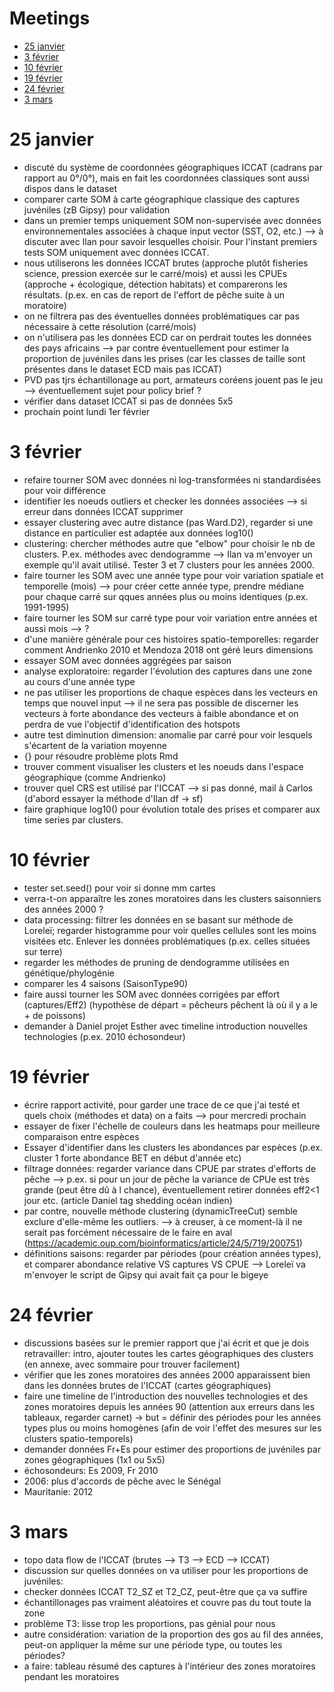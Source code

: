 # Meetings
* [25 janvier](#25-janvier)
* [3 février](#3-février)
* [10 février](#10-février)
* [19 février](#19-février)
* [24 février](#24-février)
* [3 mars](#3-mars)
# 25 janvier
* discuté du système de coordonnées géographiques ICCAT (cadrans par rapport au 0°/0°), mais en fait les coordonnées classiques sont aussi dispos dans le dataset
* comparer carte SOM à carte géographique classique des captures juvéniles (zB Gipsy) pour validation
* dans un premier temps uniquement SOM non-supervisée avec données environnementales associées à chaque input vector (SST, O2, etc.) --> à discuter avec Ilan pour savoir lesquelles choisir. Pour l'instant premiers tests SOM uniquement avec données ICCAT.
* nous utiliserons les données ICCAT brutes (approche plutôt fisheries science, pression exercée sur le carré/mois) et aussi les CPUEs (approche + écologique, détection habitats) et comparerons les résultats. (p.ex. en cas de report de l'effort de pêche suite à un moratoire)
* on ne filtrera pas des éventuelles données problématiques car pas nécessaire à cette résolution (carré/mois)
* on n'utilisera pas les données ECD car on perdrait toutes les données des pays africains --> par contre éventuellement pour estimer la proportion de juvéniles dans les prises (car les classes de taille sont présentes dans le dataset ECD mais pas ICCAT)
* PVD pas tjrs échantillonage au port, armateurs coréens jouent pas le jeu --> éventuellement sujet pour policy brief ?
* vérifier dans dataset ICCAT si pas de données 5x5
* prochain point lundi 1er février
# 3 février
* refaire tourner SOM avec données ni log-transformées ni standardisées pour voir différence
* identifier les noeuds outliers et checker les données associées --> si erreur dans données ICCAT supprimer
* essayer clustering avec autre distance (pas Ward.D2), regarder si une distance en particulier est adaptée aux données log10()
* clustering: chercher méthodes autre que "elbow" pour choisir le nb de clusters. P.ex. méthodes avec dendogramme --> Ilan va m'envoyer un exemple qu'il avait utilisé. Tester 3 et 7 clusters pour les années 2000.
* faire tourner les SOM avec une année type pour voir variation spatiale et temporelle (mois) --> pour créer cette année type, prendre médiane pour chaque carré sur qques années plus ou moins identiques (p.ex. 1991-1995)
* faire tourner les SOM sur carré type pour voir variation entre années et aussi mois --> ?
* d'une manière générale pour ces histoires spatio-temporelles: regarder comment Andrienko 2010 et Mendoza 2018 ont géré leurs dimensions
* essayer SOM avec données aggrégées par saison
* analyse exploratoire: regarder l'évolution des captures dans une zone au cours d'une année type
* ne pas utiliser les proportions de chaque espèces dans les vecteurs en temps que nouvel input -->  il ne sera pas possible de discerner les vecteurs à forte abondance des vecteurs à faible abondance et on perdra de vue l'objectif d'identification des hotspots
* autre test diminution dimension: anomalie par carré pour voir lesquels s'écartent de la variation moyenne
* {} pour résoudre problème plots Rmd
* trouver comment visualiser les clusters et les noeuds dans l'espace géographique (comme Andrienko)
* trouver quel CRS est utilisé par l'ICCAT --> si pas donné, mail à Carlos (d'abord essayer la méthode d'Ilan df -> sf)
* faire graphique log10() pour évolution totale des prises et comparer aux time series par clusters.
# 10 février
* tester set.seed() pour voir si donne mm cartes
* verra-t-on apparaître les zones moratoires dans les clusters saisonniers des années 2000 ?
* data processing: filtrer les données en se basant sur méthode de Loreleï; regarder histogramme pour voir quelles cellules sont les moins visitées etc. Enlever les données problématiques (p.ex. celles situées sur terre)
* regarder les méthodes de pruning de dendogramme utilisées en génétique/phylogénie
* comparer les 4 saisons (SaisonType90)
* faire aussi tourner les SOM avec données corrigées par effort (captures/Eff2) (hypothèse de départ = pêcheurs pêchent là où il y a le + de poissons)
* demander à Daniel projet Esther avec timeline introduction nouvelles technologies (p.ex. 2010 échosondeur)
# 19 février
* écrire rapport activité, pour garder une trace de ce que j'ai testé et quels choix (méthodes et data) on a faits --> pour mercredi prochain
* essayer de fixer l'échelle de couleurs dans les heatmaps pour meilleure comparaison entre espèces
* Essayer d'identifier dans les clusters les abondances par espèces (p.ex. cluster 1 forte abondance BET en début d'année etc)
* filtrage données: regarder variance dans CPUE par strates d'efforts de pêche --> p.ex. si pour un jour de pêche la variance de CPUe est très grande (peut être dû à l chance), éventuellement retirer données eff2<1 jour etc. (article Daniel tag shedding océan indien)
* par contre, nouvelle méthode clustering (dynamicTreeCut) semble exclure d'elle-même les outliers. --> à creuser, à ce moment-là il ne serait pas forcément nécessaire de le faire en aval (https://academic.oup.com/bioinformatics/article/24/5/719/200751)
* définitions saisons: regarder par périodes (pour création années types), et comparer abondance relative VS captures VS CPUE --> Loreleï va m'envoyer le script de Gipsy qui avait fait ça pour le bigeye 
# 24 février
* discussions basées sur le premier rapport que j'ai écrit et que je dois retravailler: intro, ajouter toutes les cartes géographiques des clusters (en annexe, avec sommaire pour trouver facilement)
* vérifier que les zones moratoires des années 2000 apparaissent bien dans les données brutes de l'ICCAT (cartes géographiques)
* faire une timeline de l'introduction des nouvelles technologies et des zones moratoires depuis les années 90 (attention aux erreurs dans les tableaux, regarder carnet) -> but = définir des périodes pour les années types plus ou moins homogènes (afin de voir l'effet des mesures sur les clusters spatio-temporels)
* demander données Fr+Es pour estimer des proportions de juvéniles par zones géographiques (1x1 ou 5x5)
* échosondeurs: Es 2009, Fr 2010
* 2006: plus d'accords de pêche avec le Sénégal
* Mauritanie: 2012
# 3 mars
* topo data flow de l'ICCAT (brutes --> T3 --> ECD --> ICCAT)
* discussion sur quelles données on va utiliser pour les proportions de juvéniles:
* checker données ICCAT T2_SZ et T2_CZ, peut-être que ça va suffire 
* échantillonages pas vraiment aléatoires et couvre pas du tout toute la zone
* problème T3: lisse trop les proportions, pas génial pour nous
* autre considération: variation de la proportion des gos au fil des années, peut-on appliquer la même sur une période type, ou toutes les périodes?
* a faire: tableau résumé des captures à l'intérieur des zones moratoires pendant les moratoires

